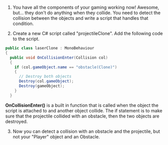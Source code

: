 1. You have all the components of your gaming working now! Awesome, but... they don't do anything when they collide. You need to detect the collision between the objects and write a script that handles that condition.

2. Create a new C# script called "projectileClone". Add the following code to the script.

  ```csharp
  public class laserClone : MonoBehaviour
  {
    public void OnCollisionEnter(Collision col)
    {
      if (col.gameObject.name == "obstacle(Clone)")
      {
        // Destroy both objects
        Destroy(col.gameObject);
        Destroy(gameObject);
      }
    }
  ```
  
  **OnCollisionEnter()** is a built in function that is called when the object the script is attached to and another object collide. The if statement is to make sure that the projectile collided with an obstacle, then the two objects are destroyed.
  
3. Now you can detect a collision with an obstacle and the projectile, but not your "Player" object and an Obstacle.  